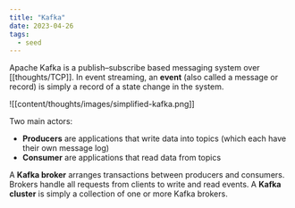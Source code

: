 ```yaml
---
title: "Kafka"
date: 2023-04-26
tags:
  - seed
---
```


Apache Kafka is a publish–subscribe based messaging system over [[thoughts/TCP]]. In event streaming, an **event** (also called a message or record) is simply a record of a state change in the system.

![[content/thoughts/images/simplified-kafka.png]]

Two main actors:

- **Producers** are applications that write data into topics (which each have their own message log)
- **Consumer** are applications that read data from topics

A **Kafka broker** arranges transactions between producers and consumers. Brokers handle all requests from clients to write and read events. A **Kafka cluster** is simply a collection of one or more Kafka brokers.

